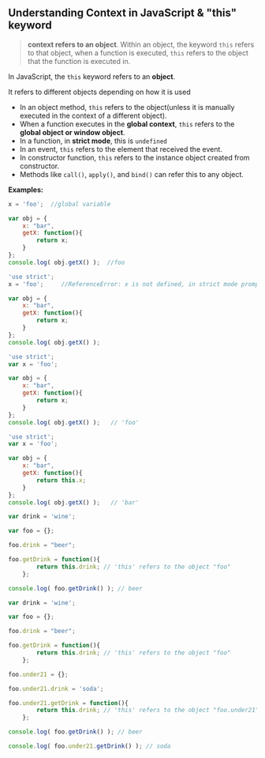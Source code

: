 ## Understanding Context in JavaScript & "this" keyword
> **context refers to an object**. Within an object, the keyword `this` refers to that object, when a function is executed, `this` refers to the object that the function is executed in.

In JavaScript, the `this` keyword refers to an **object**.

It refers to different objects depending on how it is used

- In an object method, `this` refers to the object(unless it is manually executed in the context of a different object).
- When a function executes in the **global context**, `this` refers to the **global object or window object**.
- In a function, in **strict mode**, this is `undefined`
- In an event, `this` refers to the element that received the event.
- In constructor function, `this` refers to the instance object created from constructor.
- Methods like `call()`, `apply()`, and `bind()` can refer this to any object.

**Examples:**
```js
x = 'foo';  //global variable

var obj = {
    x: "bar",
    getX: function(){
        return x;
    }    
};
console.log( obj.getX() );  //foo
```
```js
'use strict';
x = 'foo';     //ReferenceError: x is not defined, in strict mode prompt this error

var obj = {
    x: "bar",
    getX: function(){
        return x;
    }    
};
console.log( obj.getX() );  
```
```js
'use strict';
var x = 'foo'; 

var obj = {
    x: "bar",
    getX: function(){
        return x;
    }    
};
console.log( obj.getX() );   // 'foo'
```
```js
'use strict';
var x = 'foo'; 

var obj = {
    x: "bar",
    getX: function(){
        return this.x;
    }    
};
console.log( obj.getX() );   // 'bar'
```
```js
var drink = 'wine';

var foo = {};

foo.drink = "beer";

foo.getDrink = function(){
        return this.drink; // 'this' refers to the object "foo"
    };

console.log( foo.getDrink() ); // beer
```
```js
var drink = 'wine';

var foo = {};

foo.drink = "beer";

foo.getDrink = function(){
        return this.drink; // 'this' refers to the object "foo"
    };

foo.under21 = {};

foo.under21.drink = 'soda';

foo.under21.getDrink = function(){
        return this.drink; // 'this' refers to the object "foo.under21"
    };

console.log( foo.getDrink() ); // beer

console.log( foo.under21.getDrink() ); // soda
```

